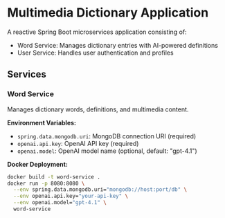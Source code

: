 # Multimedia Dictionary Application

A reactive Spring Boot microservices application consisting of:
- Word Service: Manages dictionary entries with AI-powered definitions
- User Service: Handles user authentication and profiles

## Services

### Word Service

Manages dictionary words, definitions, and multimedia content.

**Environment Variables:**
- `spring.data.mongodb.uri`: MongoDB connection URI (required)
- `openai.api.key`: OpenAI API key (required)
- `openai.model`: OpenAI model name (optional, default: "gpt-4.1")

**Docker Deployment:**
```bash
docker build -t word-service .
docker run -p 8080:8080 \
  --env spring.data.mongodb.uri="mongodb://host:port/db" \
  --env openai.api.key="your-api-key" \
  --env openai.model="gpt-4.1" \
  word-service
